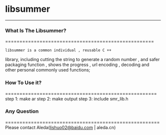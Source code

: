 # libsummer
----------------------------------------------------

### What Is The Libsummer?
====================================================

    libsummer is a common individual , reusable C ++ 
library, including cutting the string to generate a 
random number , and safer packaging function , shows 
the progress , url encoding , decoding and other 
personal commonly used functions;


### How To Use it?
=====================================================
    step 1: make ar
    step 2: make output 
    step 3: include smr_lib.h

### Any Question
======================================================
    Please contact Aleda(lishuo02@baidu.com | aleda.cn)
